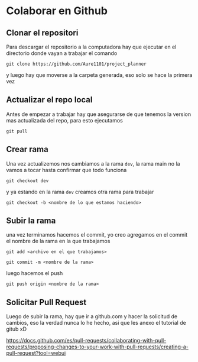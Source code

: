 # Colaborar en Github
## Clonar el repositori
Para descargar el repositorio a la computadora hay que ejecutar en el directorio donde vayan a trabajar el comando 

`git clone https://github.com/Aure1101/project_planner`

y luego hay que moverse a la carpeta generada, eso solo se hace la primera vez

## Actualizar el repo local

Antes de empezar a trabajar hay que asegurarse de que tenemos la version mas actualizada del repo, para esto ejecutamos

`git pull`

## Crear rama

Una vez actualizemos nos cambiamos a la rama `dev`, la rama main no la vamos a tocar hasta confirmar que todo funciona

`git checkout dev`

y ya estando en la rama `dev` creamos otra rama para trabajar

`git checkout -b <nombre de lo que estamos haciendo>`

## Subir la rama
una vez terminamos hacemos el commit, yo creo agregamos en el commit el nombre de la rama en la que trabajamos

`git add <archivo en el que trabajamos>`

`git commit -m <nombre de la rama>`

luego hacemos el push

`git push origin <nombre de la rama>`

## Solicitar Pull Request

Luego de subir la rama, hay que ir a github.com y hacer la solicitud de cambios, eso la verdad nunca lo he hecho, asi que les anexo el tutorial de gitub xD

https://docs.github.com/es/pull-requests/collaborating-with-pull-requests/proposing-changes-to-your-work-with-pull-requests/creating-a-pull-request?tool=webui